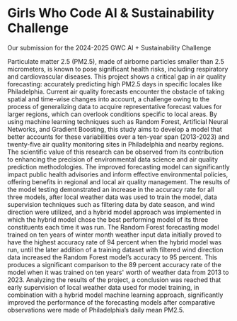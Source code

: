 # Girls Who Code AI & Sustainability Challenge
Our submission for the 2024-2025 GWC AI + Sustainability Challenge

Particulate matter 2.5 (PM2.5), made of airborne particles smaller than 2.5 micrometers, is known to pose significant health risks, including respiratory and cardiovascular diseases. This project shows a critical gap in air quality forecasting: accurately predicting high PM2.5 days in specific locales like Philadelphia. Current air quality forecasts encounter the obstacle of taking spatial and time-wise changes into account, a challenge owing to the process of generalizing data to acquire representative forecast values for larger regions, which can overlook conditions specific to local areas. By using machine learning techniques such as Random Forest, Artificial Neural Networks, and Gradient Boosting, this study aims to develop a model that better accounts for these variabilities over a ten-year span (2013-2023) and twenty-five air quality monitoring sites in Philadelphia and nearby regions. The scientific value of this research can be observed from its contribution to enhancing the precision of environmental data science and air quality prediction methodologies. The improved forecasting model can significantly impact public health advisories and inform effective environmental policies, offering benefits in regional and local air quality management. The results of the model testing demonstrated an increase in the accuracy rate for all three models, after local weather data was used to train the model, data supervision techniques such as filtering data by date season, and wind direction were utilized, and a hybrid model approach was implemented in which the hybrid model chose the best performing model of its three constituents each time it was run. The Random Forest forecasting model trained on ten years of winter month weather input data initially proved to have the highest accuracy rate of 94 percent when the hybrid model was run, until the later addition of a training dataset with filtered wind direction data increased the Random Forest model’s accuracy to 95 percent. This produces a significant comparison to the 89 percent accuracy rate of the model when it was trained on ten years' worth of weather data from 2013 to 2023. Analyzing the results of the project, a conclusion was reached that early supervision of local weather data used for model training, in combination with a hybrid model machine learning approach, significantly improved the performance of the forecasting models after comparative observations were made of Philadelphia’s daily mean PM2.5. 
